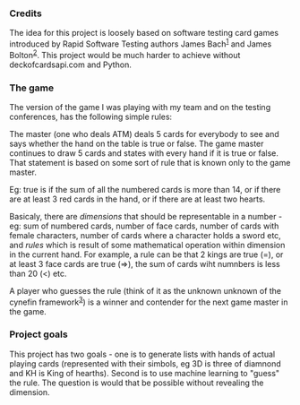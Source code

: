### Credits
The idea for this project is loosely based on software testing card games introduced by  Rapid Software Testing authors James Bach<sup>[1]</sup> and James Bolton<sup>[2]</sup>.
This project would be much harder to achieve without deckofcardsapi.com and Python.     

### The game
The version of the game I was playing with my team and on the testing conferences, has the following simple rules:

The  master (one who deals ATM) deals 5 cards for everybody to see and says whether the hand on the table is true or false. The game master continues to draw 5 cards and states with every hand if it is true or false. That statement is based on some sort of rule that is known only to the game master. 

Eg: true is if the sum of all the numbered cards is more than 14, or if there are at least 3 red cards in the hand, or if there are at least two hearts. 

Basicaly, there are _dimensions_ that should be representable in a number - eg: sum of numbered cards, number of face cards, number of cards with female characters, number of cards where a character holds a sword etc, and _rules_ which is result of some mathematical operation within dimension in the current hand. For example, a rule can be that 2 kings are true (=), or at least 3 face cards are true (=>), the sum of cards wiht numnbers is less than 20 (<) etc. 

A player who guesses the rule (think of it as the unknown unknown of the cynefin framework<sup>[3]</sup>) is a winner and contender for the next game master in the game.

### Project goals

This project has two goals - one is to generate lists with hands of actual playing cards (represented with their simbols, eg 3D is three of diamnond and KH is King of hearths). Second is to use machine learning to "guess" the rule. 
The question is would that be possible without revealing the dimension. 


[1]: http://blog.markpearl.co.za/assets/documents/exploratory-testing-with-playing-cards.pdf
[2]: http://www.bettertesting.co.uk/content/?p=438 
[3]: https://en.wikipedia.org/wiki/Cynefin_framework
 

